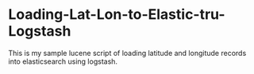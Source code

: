 # Loading-Lat-Lon-to-Elastic-tru-Logstash

This is my sample lucene script of loading latitude and longitude records into elasticsearch using logstash.
